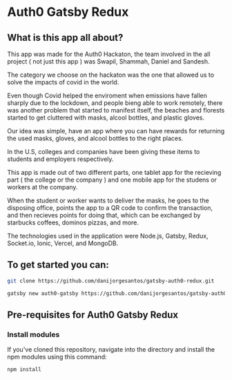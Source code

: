 # Auth0 Gatsby Redux

## What is this app all about?

This app was made for the Auth0 Hackaton, the team involved in the all project ( not just this app ) was Swapil, Shammah, Daniel and Sandesh.

The category we choose on the hackaton was the one that allowed us to solve the impacts of covid in the world. 

Even though Covid helped the enviroment when emissions have fallen sharply due to the lockdown, and people bieng able to work remotely,
there was another problem that started to manifest itself, the beaches and florests started to get cluttered with masks, alcool bottles,
and plastic gloves.

Our idea was simple, have an app where you can have rewards for returning the used masks, gloves, and alcool bottles to the right places.

In the U.S, colleges and companies have been giving these items to students and employers respectively.

This app is made out of two different parts, one tablet app for the recieving part ( the college or the company ) and one mobile app for the
studens or workers at the company.

When the student or worker wants to deliver the masks, he goes to the disposing office, points the app to a QR code to confirm the transaction,
and then recieves points for doing that, which can be exchanged by starbucks coffees, dominos pizzas, and more.

The technologies used in the application were Node.js, Gatsby, Redux, Socket.io, Ionic, Vercel, and MongoDB.  

## To get started you can:

```bash
git clone https://github.com/danijorgesantos/gatsby-auth0-redux.git
```

```bash
gatsby new auth0-gatsby https://github.com/danijorgesantos/gatsby-auth0-redux.git
```

## Pre-requisites for Auth0 Gatsby Redux

### Install modules

If you've cloned this repository, navigate into the directory and install the npm modules using this command:

```bash
npm install
```
